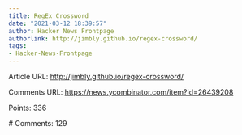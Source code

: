 ```yaml
---
title: RegEx Crossword
date: "2021-03-12 18:39:57"
author: Hacker News Frontpage
authorlink: http://jimbly.github.io/regex-crossword/
tags:
- Hacker-News-Frontpage
---
```


<p>Article URL: <a href="http://jimbly.github.io/regex-crossword/">http://jimbly.github.io/regex-crossword/</a></p>
<p>Comments URL: <a href="https://news.ycombinator.com/item?id=26439208">https://news.ycombinator.com/item?id=26439208</a></p>
<p>Points: 336</p>
<p># Comments: 129</p>
